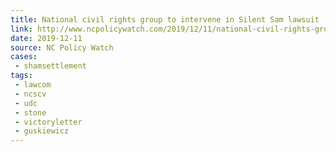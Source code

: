 ```yaml
---
title: National civil rights group to intervene in Silent Sam lawsuit
link: http://www.ncpolicywatch.com/2019/12/11/national-civil-rights-group-to-sue-over-silent-sam-settlement/
date: 2019-12-11
source: NC Policy Watch
cases:
 - shamsettlement
tags:
 - lawcom
 - ncscv
 - udc
 - stone
 - victoryletter
 - guskiewicz
---
```

